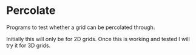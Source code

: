# Percolate
Programs to test whether a grid can be percolated through.

Initially this will only be for 2D grids. Once this is working and tested I will try it for 3D grids.
